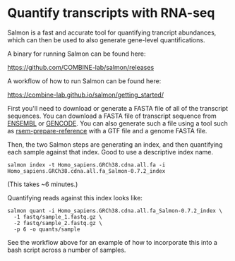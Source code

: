 # Quantify transcripts with RNA-seq

Salmon is a fast and accurate tool for quantifying trancript
abundances, which can then be used to also generate gene-level
quantifications.

A binary for running Salmon can be found here:

https://github.com/COMBINE-lab/salmon/releases

A workflow of how to run Salmon can be found here:

https://combine-lab.github.io/salmon/getting_started/

First you'll need to download or generate a FASTA file of all of the
transcript sequences. You can download a FASTA file of transcript
sequence from
[ENSEMBL](http://useast.ensembl.org/info/data/ftp/index.html) or
[GENCODE](https://www.gencodegenes.org/). You can also generate such a
file using a tool such as
[rsem-prepare-reference](http://deweylab.biostat.wisc.edu/rsem/rsem-prepare-reference.html)
with a GTF file and a genome FASTA file.

Then, the two Salmon steps are generating an index, and then quantifying each
sample against that index. Good to use a descriptive index name.

```
salmon index -t Homo_sapiens.GRCh38.cdna.all.fa -i Homo_sapiens.GRCh38.cdna.all.fa_Salmon-0.7.2_index
```

(This takes ~6 minutes.)

Quantifying reads against this index looks like:

```
salmon quant -i Homo_sapiens.GRCh38.cdna.all.fa_Salmon-0.7.2_index \
  -1 fastq/sample_1.fastq.gz \
  -2 fastq/sample_2.fastq.gz \
  -p 6 -o quants/sample
```

See the workflow above for an example of how to incorporate this into
a bash script across a number of samples.

